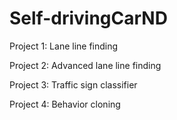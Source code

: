 # Self-drivingCarND

Project 1: Lane line finding

Project 2: Advanced lane line finding

Project 3: Traffic sign classifier

Project 4: Behavior cloning
